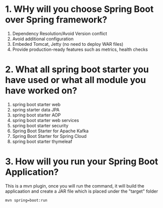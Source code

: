# 1. WHy will you choose Spring Boot over Spring framework?

1. Dependency Resolution/Avoid Version conflict
2. Avoid additional configuration
3. Embeded Tomcat, Jetty (no need to deploy WAR files)
4. Provide production-ready features such as metrics, health checks


# 2. What all spring boot starter you have used or what all module you have worked on?
1. spring boot starter web
2. spring starter data JPA
3. spring boot starter AOP
4. spring boot starter web services
5. spring boot starter security
6. Spring Boot Starter for Apache Kafka
7. Spring Boot Starter for Spring Cloud
8. spring boot starter thymeleaf


# 3. How will you run your Spring Boot Application?
This is a mvn plugin, once you will run the command, it will build the applicaation and create a JAR file which is placed under the "target" folder 
```sh
mvn spring=boot:run
```
